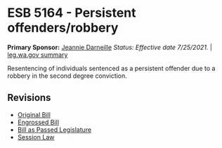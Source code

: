 # ESB 5164 - Persistent offenders/robbery
**Primary Sponsor:** [Jeannie Darneille](/person/leg/darneill_je.md)
*Status: Effective date 7/25/2021.* | [leg.wa.gov summary](https://app.leg.wa.gov/billsummary?BillNumber=5164&Year=2021)

Resentencing of individuals sentenced as a persistent offender due to a robbery in the second degree conviction.

## Revisions
* [Original Bill](1/)
* [Engrossed Bill](1/)
* [Bill as Passed Legislature](1/)
* [Session Law](1/)